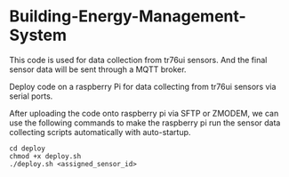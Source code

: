 # Building-Energy-Management-System

This code is used for data collection from tr76ui sensors. And the final sensor data will be sent through a MQTT broker.

Deploy code on a raspberry Pi for data collecting from tr76ui sensors via serial ports.

After uploading the code onto raspberry pi via SFTP or ZMODEM, we can use the following commands to make the raspberry pi run the sensor data collecting scripts automatically with auto-startup.

```shell
cd deploy
chmod +x deploy.sh
./deploy.sh <assigned_sensor_id>
```
